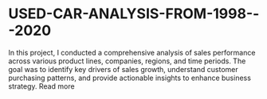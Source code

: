 # USED-CAR-ANALYSIS-FROM-1998---2020
In this project, I conducted a comprehensive analysis of sales performance across various product lines, companies, regions, and time periods. The goal was to identify key drivers of sales growth, understand customer purchasing patterns, and provide actionable insights to enhance business strategy.  Read more
